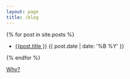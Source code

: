 ```yaml
---
layout: page
title: /blog
---
```


{% for post in site.posts %}
<ul>
    <li><a href="{{ post.url }}"> {{post.title }}</a> {{ post.date | date: '%B %Y' }} </li>
</ul>
{% endfor %}


[Why?](https://sites.google.com/site/steveyegge2/you-should-write-blogs)